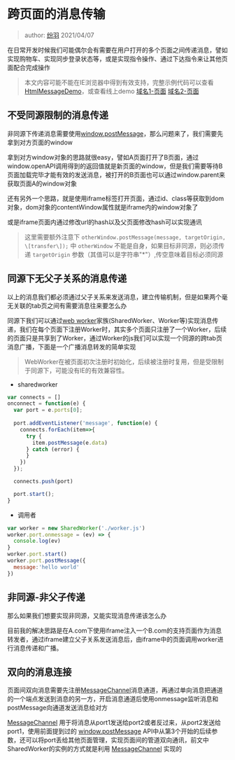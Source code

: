 # 跨页面的消息传输

> author: [纷羽](https://www.fenyu.club/) 2021/04/07

在日常开发时候我们可能偶尔会有需要在用户打开的多个页面之间传递消息，譬如实现购物车、实现同步登录状态等，或是实现指令操作、通过下达指令来让其他页面配合完成操作

> 本文内容可能不能在IE浏览器中得到有效支持，完整示例代码可以查看[HtmlMessageDemo](https://github.com/fenyuluoshang/HtmlMessageDemo)，或查看线上demo  [域名1-页面](https://blog.fenyu.club/messageDemo/)  [域名2-页面](https://fenyu.club/messageDemo/)

## 不受同源限制的消息传递

非同源下传递消息需要使用[window.postMessage](https://developer.mozilla.org/zh-CN/docs/Web/API/Window/postMessage)，那么问题来了，我们需要先拿到对方页面的window

拿到对方window对象的思路就很easy，譬如A页面打开了B页面，通过window.openAPI调用得到的返回值就是新页面的window，但是我们需要等待B页面加载完毕才能有效的发送消息，被打开的B页面也可以通过window.parent来获取页面A的window对象

还有另外一个思路，就是使用iframe标签打开页面，通过id、class等获取到dom对象，dom对象的contentWindow属性就是iframe内的window对象了

或是iframe页面内通过修改url的hash以及父页面修改hash可以实现通讯

> 这里需要额外注意下 `otherWindow.postMessage(message, targetOrigin, \[transfer\]);` 中 `otherWindow` 不能是自身，如果目标非同源，则必须传递 `targetOrigin` 参数（其值可以是字符串"*"）,传空意味着目标必须同源

## 同源下无父子关系的消息传递

以上的消息我们都必须通过父子关系来发送消息，建立传输机制，但是如果两个毫无关联的tab页之间有需要消息往来要怎么办

同源下我们可以通过[web worker](https://developer.mozilla.org/zh-CN/docs/Web/API/Web_Workers_API)家族(SharedWorker、Worker等)实现消息传递，我们在每个页面下注册Worker时，其实多个页面只注册了一个Worker，后续的页面只是共享到了Worker，通过Worker的js我们可以实现一个同源的跨tab页消息广播，下面是一个广播消息转发的简单实现

> WebWorker在被页面初次注册时初始化，后续被注册时复用，但是受限制于同源下，可能没有IE的有效兼容性。

- sharedworker
```javascript
var connects = []
onconnect = function(e) {
  var port = e.ports[0];
  
  port.addEventListener('message', function(e) {
    connects.forEach(item=>{
      try {
        item.postMessage(e.data)
      } catch (error) {
      }
    })
  });

  connects.push(port)

  port.start();
}
```

- 调用者
```javascript
var worker = new SharedWorker('./worker.js')
worker.port.onmessage = (ev) => {
  console.log(ev)
}
worker.port.start()
worker.port.postMessage({
  message:'hello world'
})
```

## 非同源-非父子传递

那么如果我们想要实现非同源，又能实现消息传递该怎么办

目前我的解决思路是在A.com下使用iframe注入一个B.com的支持页面作为消息转发者，通过iframe建立父子关系发送消息后，由iframe中的页面调用worker进行消息传递和广播。

## 双向的消息连接

页面间双向消息需要先注册[MessageChannel](https://developer.mozilla.org/zh-CN/docs/Web/API/MessageChannel)消息通道，再通过单向消息把通道的一个端点发送到消息的另一方，开启消息通道后使用onmessage监听消息和postMessage向通道发送消息给对方

[MessageChannel](https://developer.mozilla.org/zh-CN/docs/Web/API/MessageChannel) 用于将消息从port1发送给port2或者反过来，从port2发送给port1，使用前面提到过的 [window.postMessage](https://developer.mozilla.org/zh-CN/docs/Web/API/Window/postMessage) API中从第3个开始的后续参数，还可以将port丢给其他页面管理，实现页面间的管道双向通讯，前文中SharedWorker的实例的方式就是利用 [MessageChannel](https://developer.mozilla.org/zh-CN/docs/Web/API/MessageChannel) 实现的
